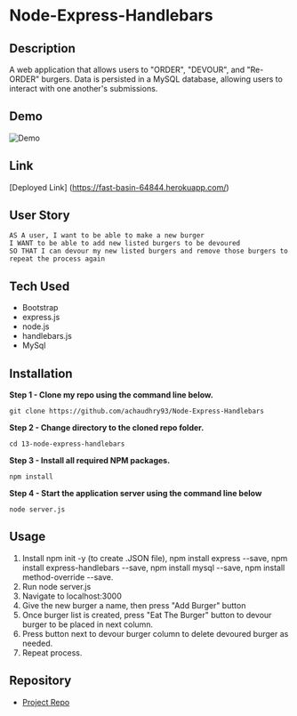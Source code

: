 # Node-Express-Handlebars

## Description
A web application that allows users to "ORDER", "DEVOUR", and "Re-ORDER" burgers. Data is persisted in a MySQL database, allowing users to interact with one another's submissions.

## Demo 

![Demo](https://github.com/achaudhry93/Node-Express-Handlebars/blob/master/public/assets/img/burgers.gif)

## Link

[Deployed Link] (https://fast-basin-64844.herokuapp.com/)

## User Story
```
AS A user, I want to be able to make a new burger
I WANT to be able to add new listed burgers to be devoured
SO THAT I can devour my new listed burgers and remove those burgers to repeat the process again
```
## Tech Used
* Bootstrap
* express.js
* node.js
* handlebars.js
* MySql

## Installation
**Step 1 - Clone my repo using the command line below.**
```
git clone https://github.com/achaudhry93/Node-Express-Handlebars
```
**Step 2 - Change directory to the cloned repo folder.**
```
cd 13-node-express-handlebars
```
**Step 3 - Install all required NPM packages.**
```
npm install
```
**Step 4 - Start the application server using the command line below**
```
node server.js
```

## Usage
1. Install npm init -y (to create .JSON file), npm install express --save, npm install express-handlebars --save, npm install mysql --save, npm install method-override --save.
2. Run node server.js
3. Navigate to localhost:3000
4. Give the new burger a name, then press "Add Burger" button
6. Once burger list is created, press "Eat The Burger" button to devour burger to be placed in next column.
7. Press button next to devour burger column to delete devoured burger as needed.
8. Repeat process.

## Repository

  - [Project Repo](https://github.com/achaudhry93/Node-Express-Handlebars)